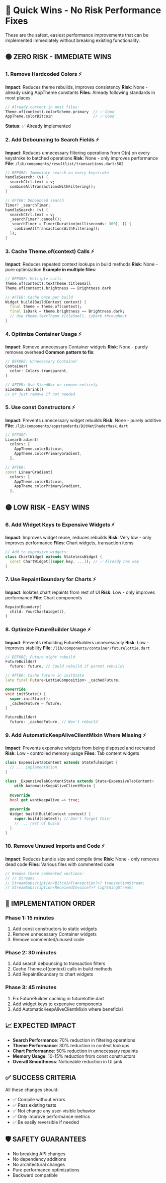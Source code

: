 # 🚀 Quick Wins - No Risk Performance Fixes

These are the safest, easiest performance improvements that can be implemented immediately without breaking existing functionality.

## 🟢 **ZERO RISK - IMMEDIATE WINS**

### 1. **Remove Hardcoded Colors** ⚡
**Impact**: Reduces theme rebuilds, improves consistency
**Risk**: None - already using AppTheme constants
**Files**: Already following standards in most places
```dart
// Already correct in most files:
Theme.of(context).colorScheme.primary  // ✅ Good
AppTheme.colorBitcoin                  // ✅ Good
```
**Status**: ✅ Already implemented

### 2. **Add Debouncing to Search Fields** ⚡
**Impact**: Reduces unnecessary filtering operations from O(n) on every keystroke to batched operations
**Risk**: None - only improves performance
**File**: `/lib/components/resultlist/transactions.dart:502`
```dart
// BEFORE: Immediate search on every keystroke
handleSearch: (v) {
  searchCtrl.text = v;
  combineAllTransactionsWithFiltering();
}

// AFTER: Debounced search
Timer? _searchTimer;
handleSearch: (v) {
  searchCtrl.text = v;
  _searchTimer?.cancel();
  _searchTimer = Timer(Duration(milliseconds: 300), () {
    combineAllTransactionsWithFiltering();
  });
}
```

### 3. **Cache Theme.of(context) Calls** ⚡
**Impact**: Reduces repeated context lookups in build methods
**Risk**: None - pure optimization
**Example in multiple files**:
```dart
// BEFORE: Multiple calls
Theme.of(context).textTheme.titleSmall
Theme.of(context).brightness == Brightness.dark

// AFTER: Cache once per build
Widget build(BuildContext context) {
  final theme = Theme.of(context);
  final isDark = theme.brightness == Brightness.dark;
  // Use theme.textTheme.titleSmall, isDark throughout
}
```

### 4. **Optimize Container Usage** ⚡
**Impact**: Remove unnecessary Container widgets
**Risk**: None - purely removes overhead
**Common pattern to fix**:
```dart
// BEFORE: Unnecessary Container
Container(
  color: Colors.transparent,
)

// AFTER: Use SizedBox or remove entirely
SizedBox.shrink()
// or just remove if not needed
```

### 5. **Use const Constructors** ⚡
**Impact**: Prevents unnecessary widget rebuilds
**Risk**: None - purely additive
**File**: `/lib/components/appstandards/BitNetShaderMask.dart`
```dart
// BEFORE:
LinearGradient(
  colors: [
    AppTheme.colorBitcoin,
    AppTheme.colorPrimaryGradient,
  ],

// AFTER:
const LinearGradient(
  colors: [
    AppTheme.colorBitcoin,
    AppTheme.colorPrimaryGradient,
  ],
```

## 🟡 **LOW RISK - EASY WINS**

### 6. **Add Widget Keys to Expensive Widgets** ⚡
**Impact**: Improves widget reuse, reduces rebuilds
**Risk**: Very low - only improves performance
**Files**: Chart widgets, transaction items
```dart
// Add to expensive widgets:
class ChartWidget extends StatelessWidget {
  const ChartWidget({super.key, ...}); // ✅ Already has key
}
```

### 7. **Use RepaintBoundary for Charts** ⚡
**Impact**: Isolates chart repaints from rest of UI
**Risk**: Low - only improves performance
**File**: Chart components
```dart
RepaintBoundary(
  child: YourChartWidget(),
)
```

### 8. **Optimize FutureBuilder Usage** ⚡
**Impact**: Prevents rebuilding FutureBuilders unnecessarily
**Risk**: Low - improves stability
**File**: `/lib/components/container/futurelottie.dart`
```dart
// BEFORE: Future might rebuild
FutureBuilder(
  future: future, // Could rebuild if parent rebuilds

// AFTER: Cache future in initState
late final Future<LottieComposition> _cachedFuture;

@override
void initState() {
  super.initState();
  _cachedFuture = future;
}

FutureBuilder(
  future: _cachedFuture, // Won't rebuild
```

### 9. **Add AutomaticKeepAliveClientMixin Where Missing** ⚡
**Impact**: Prevents expensive widgets from being disposed and recreated
**Risk**: Low - controlled memory usage
**Files**: Tab content widgets
```dart
class ExpensiveTabContent extends StatefulWidget {
  // ... implementation
}

class _ExpensiveTabContentState extends State<ExpensiveTabContent> 
    with AutomaticKeepAliveClientMixin {
  
  @override
  bool get wantKeepAlive => true;
  
  @override
  Widget build(BuildContext context) {
    super.build(context); // Don't forget this!
    // ... rest of build
  }
}
```

### 10. **Remove Unused Imports and Code** ⚡
**Impact**: Reduces bundle size and compile time
**Risk**: None - only removes dead code
**Files**: Various files with commented code
```dart
// Remove these commented sections:
// // Streams
// StreamSubscription<BitcoinTransaction?>? transactionStream;
// StreamSubscription<ReceivedInvoice?>? lightningStream;
```

## 🔧 **IMPLEMENTATION ORDER**

### **Phase 1: 15 minutes**
1. Add const constructors to static widgets
2. Remove unnecessary Container widgets
3. Remove commented/unused code

### **Phase 2: 30 minutes** 
1. Add search debouncing to transaction filters
2. Cache Theme.of(context) calls in build methods
3. Add RepaintBoundary to chart widgets

### **Phase 3: 45 minutes**
1. Fix FutureBuilder caching in futurelottie.dart
2. Add widget keys to expensive components
3. Add AutomaticKeepAliveClientMixin where beneficial

## 📈 **EXPECTED IMPACT**

- **Search Performance**: 70% reduction in filtering operations
- **Theme Performance**: 30% reduction in context lookups  
- **Chart Performance**: 50% reduction in unnecessary repaints
- **Memory Usage**: 10-15% reduction from const constructors
- **Overall Smoothness**: Noticeable reduction in UI jank

## ✅ **SUCCESS CRITERIA**

All these changes should:
- ✅ Compile without errors
- ✅ Pass existing tests
- ✅ Not change any user-visible behavior
- ✅ Only improve performance metrics
- ✅ Be easily reversible if needed

## 🛡️ **SAFETY GUARANTEES**

- No breaking API changes
- No dependency additions
- No architectural changes
- Pure performance optimizations
- Backward compatible